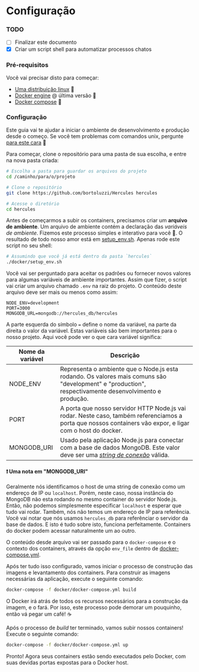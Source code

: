 # Configuração

### TODO
- [ ] Finalizar este documento
- [x] Criar um script shell para automatizar processos chatos

### Pré-requisitos
Você vai precisar disto para começar:
* [Uma distribuição linux](https://en.wikipedia.org/wiki/List_of_Linux_distributions) :penguin:
* [Docker engine](https://docs.docker.com/engine/installation/linux/) @ última versão :whale:
* [Docker compose](https://docs.docker.com/compose/install/) :octopus:

### Configuração
Este guia vai te ajudar a iniciar o ambiente de desenvolvimento e produção desde o começo. Se você tem problemas com comandos unix, pergunte [para este cara](http://explainshell.com/) :shell:

Para começar, clone o repositório para uma pasta de sua escolha, e entre na nova pasta criada:
```bash
# Escolha a pasta para guardar os arquivos do projeto
cd /caminho/para/o/projeto

# Clone o repositório
git clone https://github.com/bortoluzzi/Hercules hercules

# Acesse o diretório
cd hercules
```

Antes de começarmos a subir os containers, precisamos criar um __arquivo de ambiente__. Um arquivo de ambiente contém a declaração das _variáveis de ambiente_. Fizemos este processo simples e interativo para você :blue_heart:. O resultado de todo nosso amor está em [setup_env.sh](../docker/setup_env.sh). Apenas rode este script no seu shell:
```bash
# Assumindo que você já está dentro da pasta `hercules`
./docker/setup_env.sh
```
Você vai ser perguntado para aceitar os padrões ou fornecer novos valores para algumas variáveis de ambiente importantes. Assim que fizer, o script vai criar um arquivo chamado `.env` na raiz do projeto. O conteúdo deste arquivo deve ser mais ou menos como assim:
```
NODE_ENV=development
PORT=3000
MONGODB_URL=mongodb://hercules_db/hercules
```
A parte esquerda do símbolo `=` define o nome da variável, na parte da direita o valor da variável. Estas variáveis são bem importantes para o nosso projeto. Aqui você pode ver o que cara variável significa:

Nome da variável | Descrição
--------------|-------------
NODE_ENV | Representa o ambiente que o Node.js esta rodando. Os valores mais comuns são "development" e "production", respectivamente desenvolvimento e produção.
PORT | A porta que nosso servidor HTTP Node.js vai rodar. Neste caso, também referenciamos a porta que nossos containers vão expor, e ligar com o host do docker.
MONGODB_URI | Usado pela aplicação Node.js para conectar com a base de dados MongoDB. Este valor deve ser uma [_string de conexão_](https://docs.mongodb.com/manual/reference/connection-string/) válida.

#### :heavy_exclamation_mark: Uma nota em "MONGODB_URI"
Geralmente nós identificamos o host de uma string de conexão como um endereço de IP ou `localhost`. Porém, neste caso, nossa instância do MongoDB não esta rodando no mesmo container do servidor Node.js. Então, não podemos simplesmente especificar `localhost` e esperar que tudo vai rodar. Também, nós não temos um endereço de IP para referência. Você vai notar que nós usamos `hercules_db` para referênciar o servidor da base de dados. E isto é tudo sobre isto, funciona perfeitamente. Containers do docker podem acessar naturalmente um ao outro.

O conteúdo desde arquivo vai ser passado para o `docker-compose` e o contexto dos containers, através da opção `env_file` dentro de [docker-compose.yml](../docker/docker-compose.yml).

Após ter tudo isso configurado, vamos iniciar o processo de construção das imagens e levantamento dos containers. Para construir as imagens necessárias da aplicação, execute o seguinte comando:
```bash
docker-compose -f docker/docker-compose.yml build
```
O Docker irá atrás de todos os recursos necessários para a construção da imagem, e o fará. Por isso, este processo pode demorar um pouquinho, então vá pegar um café! :coffee:

Após o processo de _build_ ter terminado, vamos subir nossos containers! Execute o seguinte comando:
```bash
docker-compose -f docker/docker-compose.yml up
```
Pronto! Agora seus containers estão sendo executados pelo Docker, com suas devidas portas expostas para o Docker host.
